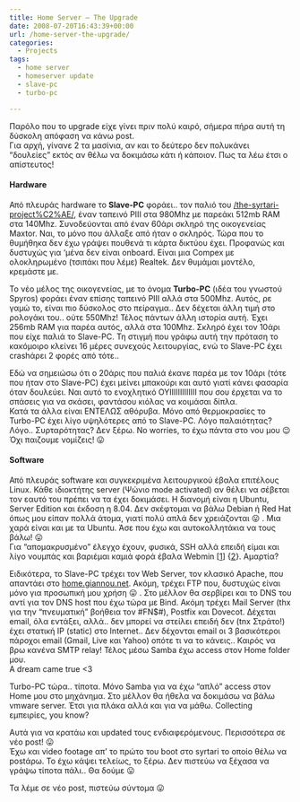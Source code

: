 ```yaml
---
title: Home Server – The Upgrade
date: 2008-07-20T16:43:39+00:00
url: /home-server-the-upgrade/
categories:
  - Projects
tags:
  - home server
  - homeserver update
  - slave-pc
  - turbo-pc

---
```

Παρόλο που το upgrade είχε γίνει πριν πολύ καιρό, σήμερα πήρα αυτή τη δύσκολη απόφαση να κάνω post.  
Για αρχή, γίνανε 2 τα μασίνια, αν και το δεύτερο δεν πολυκάνει &#8220;δουλείες&#8221; εκτός αν θέλω να δοκιμάσω κάτι ή κάποιον. Πως τα λέω έτσι ο απίστευτος!  


#### Hardware

Από πλευράς hardware το **Slave-PC** φοράει.. τον παλιό του [/the-syrtari-project%C2%AE/]([*]), έναν ταπεινό PIII στα 980Mhz με παρεάκι 512mb RAM στα 140Mhz. Συνοδεύονται από έναν 60άρι σκληρό της οικογενείας Maxtor. Ναι, το μόνο που άλλαξε από ήταν ο σκληρός. Τώρα που το θυμήθηκα δεν έχω γράψει πουθενά τι κάρτα δικτύου έχει. Προφανώς και δυστυχώς για &#8216;μένα δεν είναι onboard. Είναι μια Compex με ολοκληρωμένο (τσιπάκι που λέμε) Realtek. Δεν θυμάμαι μοντέλο, κρεμάστε με.

Το νέο μέλος της οικογενείας, με το όνομα **Turbo-PC** (ιδέα του γνωστού Spyros) φοράει έναν επίσης ταπεινό PIII αλλά στα 500Mhz. Αυτός, ρε γαμώ το, είναι πιο δύσκολος στο πείραγμα.. Δεν δέχεται άλλη τιμή στο ρολογάκι του.. ούτε 550Mhz! Τέλος πάντων άλλη ιστορία αυτή. Έχει 256mb RAM για παρέα αυτός, αλλά στα 100Mhz. Σκληρό έχει τον 10άρι που είχε παλιά το Slave-PC. Τη στιγμή που γράφω αυτή την πρόταση το κακόμοιρο κλείνει 16 μέρες συνεχούς λειτουργίας, ενώ το Slave-PC έχει crashάρει 2 φορές από τότε..

Εδώ να σημειώσω ότι ο 20άρις που παλιά έκανε παρέα με τον 10άρι (τότε που ήταν στο Slave-PC) έχει μείνει μπακούρι και αυτό γιατί κάνει φασαρία όταν δουλεύει. Ναι αυτό το ενοχλητικό ΟΥΙΙΙΙΙΙΙΙΙΙΙΙΙ που σου έρχεται να το σπάσεις για να σκάσει, φαντάσου κιόλας να κοιμάσαι δίπλα.  
Κατά τα άλλα είναι ΕΝΤΕΛΩΣ αθόρυβα. Μόνο από θερμοκρασίες το Turbo-PC έχει λίγο υψηλότερες από το Slave-PC. Λόγο παλαιότητας? Λόγο.. Συρταρότητας? Δεν ξέρω. No worries, το έχω πάντα στο νου μου 😉 Όχι παιζουμε νομίζεις! 😛

#### Software

Από πλευράς software και συγκεκριμένα λειτουργικού έβαλα επιτέλους Linux. Κάθε ιδιοκτήτης server (Ψώνιο mode activated) αν θέλει να σέβεται τον εαυτό του πρέπει να τα έχει δοκιμάσει. Η διανομή είναι η Ubuntu, Server Edition και έκδοση η 8.04. Δεν σκέφτομαι να βάλω Debian ή Red Hat όπως μου είπαν πολλά άτομα, γιατί πολύ απλά δεν χρειάζονται 😛 . Μια χαρά είναι και με τα Ubuntu. Άσε που έχω και αυτοκολλητάκια να τους βάλω! 😛  
Για &#8220;απομακρυσμένο&#8221; έλεγχο έχουν, φυσικά, SSH αλλά επειδή είμαι και λίγο νουμπάς και βαριέμαι καμιά φορά έβαλα Webmin [<a href="http://home.giannou.net:1337/" class="broken_link" rel="nofollow">1</a>] {<a href="http://home.giannou.net:1336/" class="broken_link" rel="nofollow">2</a>}. Αμαρτία?

Ειδικότερα, το Slave-PC τρέχει τον Web Server, τον κλασικό Apache, που απαντάει στο <a href="http://home.giannou.net" class="broken_link" rel="nofollow">home.giannou.net</a>. Ακόμη, τρέχει FTP που, δυστυχώς είναι μόνο για προσωπική μου χρήση 😛 . Στο μέλλον θα σερβίρει και το DNS του αντί για τον DNS host που έχω τώρα με Bind. Ακόμη τρέχει Mail Server (thx για την &#8220;πνευματική&#8221; βοήθεια τον #FN$#), Postfix και Dovecot. Δέχεται email, όλα εντάξει, αλλά.. δεν μπορεί να στείλει επειδή δεν (tnx Στράτο!) έχει στατική IP (static) στο Internet.. Δεν δέχονται email οι 3 βασικότεροι πάροχοι email (Gmail, Live και Yahoo) οπότε τι να το κάνεις.. Καιρός να βρω κανένα SMTP relay! Τέλος μέσω Samba έχω access στον Home folder μου.  
A dream came true <3

Turbo-PC τώρα.. τίποτα. Μόνο Samba για να έχω &#8220;απλό&#8221; access στον Home μου στο μηχάνημα. Στο μέλλον θα ήθελα να δοκιμάσω να βάλω vmware server. Έτσι για πλάκα αλλά και για να μάθω. Collecting εμπειρίες, you know?

Αυτά για να κρατάω και updated τους ενδιαφερόμενους. Περισσότερα σε νέο post! 😛  
Έχω και video footage απ&#8217; το πρώτο του boot στο syrtari το οποίο θέλω να postάρω. Το έχω κάψει τελείως, το ξέρω. Δεν πιστεύω να ξέχασα να γράψω τίποτα πάλι.. Θα δούμε 😛

Τα λέμε σε νέο post, πιστεύω σύντομα 😛